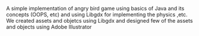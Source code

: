 A simple implementation of angry bird game using basics of Java and its concepts (OOPS, etc) and using Libgdx for implementing the physics ,etc.
We created assets and objetcs using Libgdx and designed few of the assets and objects using Adobe Illustrator
